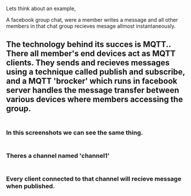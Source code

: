 Lets think about an example,

A facebook group chat, were a member writes a message and all other members in that chat group recieves mesage allmost instantaneously.

## The technology behind its succes is MQTT.. There all member's end devices act as MQTT clients. They sends and recieves messages using a technique called publish and subscribe, and a MQTT 'brocker' which runs in facebook server handles the message transfer between various devices where members accessing the group.
### <br>In this screenshots we can see the same thing.
### <br>Theres a channel named 'channel1'
### <br>Every client connected to that channel will recieve message when published.
